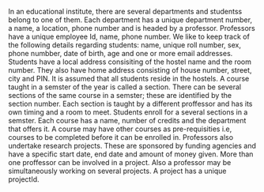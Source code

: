 In an educational institute, there are several departments and studentss belong to one of them. Each department has a unique department number, a name, a location, phone number and is headed by a professor. Professors have a unique employee Id, name, phone number. We like to keep track of the following details regarding students: name, unique roll number, sex, phone numbber, date of birth, age and one or more email addresses. Students have a local address consisiting of the hostel name and the room number. They also have home address consisting of house number, street, city and PIN. It is assumed that all students reside in the hostels. A course taught in a semster of the year is called a section. There can be several sections of the same course in a semster; these are identified by the section number. Each section is taught by a different proffessor and has its own timing and a room to meet. Students enroll for a several sections in a semster. Each course has a name, number of credits and the department that offers it. A course may have other courses as pre-requisities i.e, courses to be completed before it can be enrolled in. Professors also undertake research projects. These are sponsored by funding agencies and have a specific start date, end date and amount of money given. More than one proffessor can be involved in a project. Also a professor may be simultaneously working on several projects. A project has a unique projectId.
